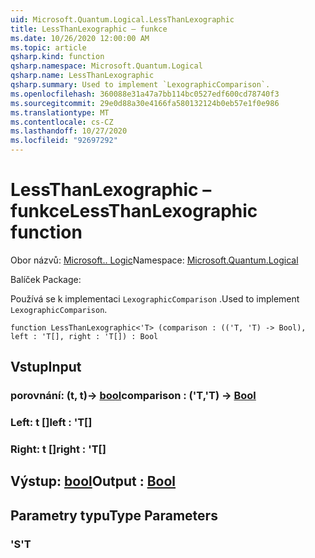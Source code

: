 ```yaml
---
uid: Microsoft.Quantum.Logical.LessThanLexographic
title: LessThanLexographic – funkce
ms.date: 10/26/2020 12:00:00 AM
ms.topic: article
qsharp.kind: function
qsharp.namespace: Microsoft.Quantum.Logical
qsharp.name: LessThanLexographic
qsharp.summary: Used to implement `LexographicComparison`.
ms.openlocfilehash: 360088e31a47a7bb114bc0527edf600cd78740f3
ms.sourcegitcommit: 29e0d88a30e4166fa580132124b0eb57e1f0e986
ms.translationtype: MT
ms.contentlocale: cs-CZ
ms.lasthandoff: 10/27/2020
ms.locfileid: "92697292"
---
```

# <a name="lessthanlexographic-function"></a><span data-ttu-id="f197f-102">LessThanLexographic – funkce</span><span class="sxs-lookup"><span data-stu-id="f197f-102">LessThanLexographic function</span></span>

<span data-ttu-id="f197f-103">Obor názvů: [Microsoft.. Logic](xref:Microsoft.Quantum.Logical)</span><span class="sxs-lookup"><span data-stu-id="f197f-103">Namespace: [Microsoft.Quantum.Logical](xref:Microsoft.Quantum.Logical)</span></span>

<span data-ttu-id="f197f-104">Balíček [](https://nuget.org/packages/)</span><span class="sxs-lookup"><span data-stu-id="f197f-104">Package: [](https://nuget.org/packages/)</span></span>


<span data-ttu-id="f197f-105">Používá se k implementaci `LexographicComparison` .</span><span class="sxs-lookup"><span data-stu-id="f197f-105">Used to implement `LexographicComparison`.</span></span>

```qsharp
function LessThanLexographic<'T> (comparison : (('T, 'T) -> Bool), left : 'T[], right : 'T[]) : Bool
```


## <a name="input"></a><span data-ttu-id="f197f-106">Vstup</span><span class="sxs-lookup"><span data-stu-id="f197f-106">Input</span></span>

### <a name="comparison--tt---bool"></a><span data-ttu-id="f197f-107">porovnání: (t, t)-> [bool](xref:microsoft.quantum.lang-ref.bool)</span><span class="sxs-lookup"><span data-stu-id="f197f-107">comparison : ('T,'T) -> [Bool](xref:microsoft.quantum.lang-ref.bool)</span></span>




### <a name="left--t"></a><span data-ttu-id="f197f-108">Left: t []</span><span class="sxs-lookup"><span data-stu-id="f197f-108">left : 'T[]</span></span>




### <a name="right--t"></a><span data-ttu-id="f197f-109">Right: t []</span><span class="sxs-lookup"><span data-stu-id="f197f-109">right : 'T[]</span></span>





## <a name="output--bool"></a><span data-ttu-id="f197f-110">Výstup: [bool](xref:microsoft.quantum.lang-ref.bool)</span><span class="sxs-lookup"><span data-stu-id="f197f-110">Output : [Bool](xref:microsoft.quantum.lang-ref.bool)</span></span>



## <a name="type-parameters"></a><span data-ttu-id="f197f-111">Parametry typu</span><span class="sxs-lookup"><span data-stu-id="f197f-111">Type Parameters</span></span>

### <a name="t"></a><span data-ttu-id="f197f-112">'S</span><span class="sxs-lookup"><span data-stu-id="f197f-112">'T</span></span>

